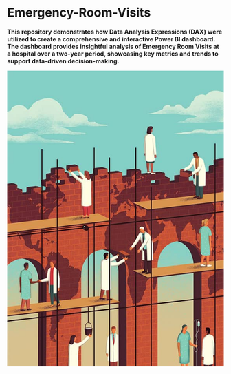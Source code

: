 # Emergency-Room-Visits
**This repository demonstrates how Data Analysis Expressions (DAX) were utilized to create a comprehensive and interactive Power BI dashboard. The dashboard provides insightful analysis of Emergency Room Visits at a hospital over a two-year period, showcasing key metrics and trends to support data-driven decision-making.**

![Er Visits](https://github.com/Herola007/ER-Visits/blob/main/Er%20Illustration.jpg?raw=true)
